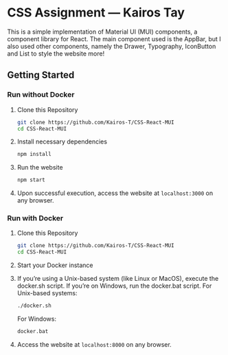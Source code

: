 # CSS Assignment — Kairos Tay
This is a simple implementation of Material UI (MUI) components, a component library for React. The main component used is the AppBar, but I also used other components, namely the Drawer, Typography, IconButton and List to style the website more!

## Getting Started

### Run without Docker
1. Clone this Repository
    ```bash
    git clone https://github.com/Kairos-T/CSS-React-MUI
    cd CSS-React-MUI
    ```
2. Install necessary dependencies
    ```bash
    npm install
    ```

3. Run the website
    ```bash
    npm start
    ```

4. Upon successful execution, access the website at `localhost:3000` on any browser.

### Run with Docker
1. Clone this Repository
    ```bash
    git clone https://github.com/Kairos-T/CSS-React-MUI
    cd CSS-React-MUI
    ```
2. Start your Docker instance
3.  If you’re using a Unix-based system (like Linux or MacOS), execute the docker.sh script. If you’re on Windows, run the docker.bat script.
    For Unix-based systems:
    ```bash
    ./docker.sh
    ```

    For Windows:
    ```ps
    docker.bat
    ```
4. Access the website at `localhost:8000` on any browser.